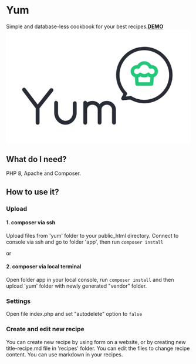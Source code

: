 # Yum
Simple and database-less cookbook for your best recipes.__[DEMO](http://yum.asondej.com/)__
<br>
[![Yum logo](https://github.com/asondej/Yum/blob/main/yum/app/templates/default/images/yum-logo.svg)](http://yum.asondej.com/)


## What do I need?

PHP 8, Apache and Composer.

## How to use it?

### Upload

#### 1. composer via ssh
Upload files from 'yum' folder to your public_html directory. Connect to console via ssh and go to folder 'app', then run ```composer install```

or

#### 2. composer via local terminal
Open folder app in your local console, run ```composer install``` and then upload 'yum' folder with newly generated "vendor" folder.

### Settings 

Open file index.php and set "autodelete" option to ```false```

### Create and edit new recipe

You can create new recipe by using form on a website, or by creating new title-recipe.md file in 'recipes' folder. You can edit the files to change recipe content.
You can use markdown in your recipes.



